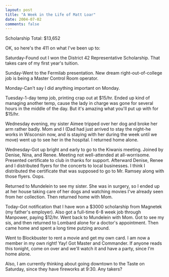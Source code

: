 ```yaml
---
layout: post
title: "A Week in the Life of Matt Loar"
date: 2004-07-02
comments: false
---
```

Scholarship Total: $13,652




OK, so here's the 411 on what I've been up to:




Saturday-Found out I won the District 42 Representative Scholarship. That
takes care of my first year's tuition.




Sunday-Went to the Fermilab presentation. New dream right-out-of-college job
is being a Master Control Room operator.




Monday-Can't say I did anything important on Monday.




Tuesday-1-day temp job, printing crap out at $15/hr. Ended up kind of managing
another temp, cause the lady in charge was gone for several hours in the
middle of the day. But it's amazing what you'll put up with for $15/hr.




Wednesday evening, my sister Aimee tripped over her dog and broke her arm
rather badly. Mom and I (Dad had just arrived to stay the night-he works in
Wisconsin now, and is staying with her during the week until we move) went up
to see her in the hospital. I returned home alone.




Wednesday-Got up bright and early to go to the Kiwanis meeting. Joined by
Denise, Nina, and Renee. Meeting not well-attended at all-worrisome. Presented
certificate to club in thanks for support. Afterward Denise, Renee and I
distributed flyers for the concerts to local businesses. I think I distributed
the certificate that was supposed to go to Mr. Ramsey along with those flyers.
Oops.




Returned to Mundelein to see my sister. She was in surgery, so I ended up at
her house taking care of her dogs and watching movies I've already seen from
her collection. Then returned home with Mom.




Today-Got notification that I have won a $3000 scholarship from Magnetek (my
father's employer). Also got a full-time 6-8 week job through Manpower, paying
$12/hr. Went back to Mundelein with Mom. Got to see my sis, and then returned
to Lombard alone for a doctor's appointment. Then came home and spent a long
time putzing around.




Went to Blockbuster to rent a movie and get my own card. I am now a member in
my own right! Yay! Got Master and Commander. If anyone reads this tonight,
come on over and we'll watch it and have a party, since I'm home alone.




Also, I am currently thinking about going downtown to the Taste on Saturday,
since they have fireworks at 9:30\. Any takers?
